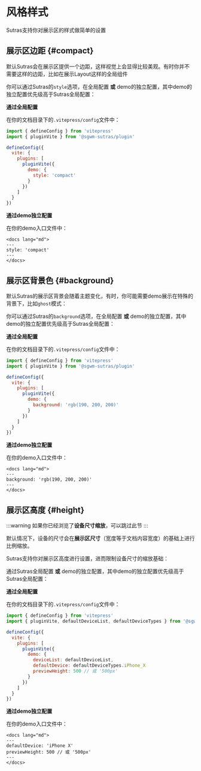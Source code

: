 # 风格样式

Sutras支持你对展示区的样式做简单的设置

## 展示区边距 {#compact}

默认Sutras会在展示区提供一个边距，这样视觉上会显得比较美观。有时你并不需要这样的边距，比如在展示Layout这样的全局组件

你可以通过Sutras的`style`选项，在全局配置 **或** demo的独立配置，其中demo的独立配置优先级高于Sutras全局配置：

**通过全局配置**

在你的文档目录下的`.vitepress/config`文件中：

```js {8-10}
import { defineConfig } from 'vitepress'
import { pluginVite } from '@sgwm-sutras/plugin'

defineConfig({
  vite: {
    plugins: [
      pluginVite({
        demo: {
          style: 'compact'
        }
      })
    ]
  }
})
```

**通过demo独立配置**

在你的demo入口文件中：

```vue{3}
<docs lang="md">
---
style: 'compact'
---
</docs>
```

<demo path="./layout-demo/basic" />

## 展示区背景色 {#background}

默认Sutras的展示区背景会随着主题变化，有时，你可能需要demo展示在特殊的背景下，比如`ghost`模式：

你可以通过Sutras的`background`选项，在全局配置 **或** demo的独立配置，其中demo的独立配置优先级高于Sutras全局配置：

**通过全局配置**

在你的文档目录下的`.vitepress/config`文件中：

```js {8-10}
import { defineConfig } from 'vitepress'
import { pluginVite } from '@sgwm-sutras/plugin'

defineConfig({
  vite: {
    plugins: [
      pluginVite({
        demo: {
          background: 'rgb(190, 200, 200)'
        }
      })
    ]
  }
})
```

**通过demo独立配置**

在你的demo入口文件中：

```vue{3}
<docs lang="md">
---
background: 'rgb(190, 200, 200)'
---
</docs>
```

<demo path="./style-background" />


## 展示区高度 {#height}

:::warning 
如果你已经浏览了**设备尺寸缩放**，可以跳过此节
:::

默认情况下，设备的尺寸会在**展示区尺寸**（宽度等于文档内容宽度）的基础上进行比例缩放。

Sutras支持你对展示区高度进行设置，进而限制设备尺寸的缩放基础：

通过Sutras全局配置 **或** demo的独立配置，其中demo的独立配置优先级高于Sutras全局配置：

**通过全局配置**

在你的文档目录下的`.vitepress/config`文件中：

```js {11}
import { defineConfig } from 'vitepress'
import { pluginVite, defaultDeviceList, defaultDeviceTypes } from '@sgwm-sutras/plugin'

defineConfig({
  vite: {
    plugins: [
      pluginVite({
        demo: {
          deviceList: defaultDeviceList,
          defaultDevice: defaultDeviceTypes.iPhone_X
          previewHeight: 500 // 或 '500px'
        }
      })
    ]
  }
})
```

**通过demo独立配置**

在你的demo入口文件中：

```vue{3-4}
<docs lang="md">
---
defaultDevice: 'iPhone X'
previewHeight: 500 // 或 '500px'
---
</docs>
```

<demo path="./device-scale"/>
